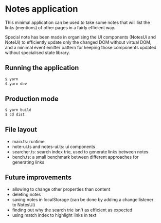 # Notes application

This minimal application can be used to take some notes that will list the links (mentions) of other pages in a fairly efficient way.

Special note has been made in organising the UI components (NotesUi and NoteUi) to efficiently update only the changed DOM without virtual DOM, and a minimal event emitter pattern for keeping those components updated without specialised state library.

## Running the application

```sh
$ yarn
$ yarn dev
```

## Production mode

```sh
$ yarn build
$ cd dist
```

## File layout

- main.ts: runtime
- note-ui.ts and notes-ui.ts: ui components
- searcher.ts: search index trie, used to generate links between notes
- bench.ts: a small benchmark between different approaches for generating links

## Future improvements

- allowing to change other properties than content
- deleting notes
- saving notes in localStorage (can be done by adding a change listener to NotesUi)
- finding out why the search trie isn't as efficient as expected
- using match index to highlight links in text
